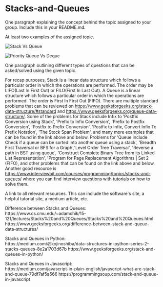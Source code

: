 # Stacks-and-Queues


One paragraph explaining the concept behind the topic assigned to your group. Include this in your README.md.




At least two examples of the assigned topic.

![Stack Vs Queue](https://i.imgur.com/T4YX5cf.png)

![Priority Queue Vs Deque](https://i.imgur.com/xIH24FF.png)


One paragraph outlining different types of questions that can be asked/solved using the given topic.
 
 For recap purposes, Stack is a linear data structure which follows a particular order in which the operations are performed. The order may be LIFO(Last In First Out) or FILO(First In Last Out). A Queue is a linear structure which follows a particular order in which the operations are performed. The order is First In First Out (FIFO). There are multiple standard problems that can be reviewed on https://www.geeksforgeeks.org/stack-data-structure/#standard and https://www.geeksforgeeks.org/queue-data-structure/. Some of the problems for Stack include Infix to 'Postfix Conversion using Stack', 'Prefix to Infix Conversion', 'Prefix to Postfix Conversion', 'Postfix to Prefix Conversion', 'Postfix to Infix, Convert Infix To Prefix Notation', 'The Stock Span Problem', and many more examples that can be found in the link above and below. Problems for 'Queue include Check if a queue can be sorted into another queue using a stack', 'Breadth First Traversal or BFS for a Graph','Level Order Tree Traversal', 'Reverse a path in BST using queue', 'Construct Complete Binary Tree from its Linked List Representation', 'Program for Page Replacement Algorithms | Set 2 (FIFO), and other problems that can be found on the link above and below. Another good resource is https://www.interviewbit.com/courses/programming/topics/stacks-and-queues/ where you can find interview questions with tutorials on how to solve them.




A link to all relevant resources. This can include the software's site, a helpful tutorial site, a medium article, etc.

<p> Difference between Stacks and Queues: <br>
https://www.cs.cmu.edu/~adamchik/15-121/lectures/Stacks%20and%20Queues/Stacks%20and%20Queues.html
https://www.geeksforgeeks.org/difference-between-stack-and-queue-data-structures/ </p>

<p> Stacks and Queues in Python: <br>
https://medium.com/@kojinoshiba/data-structures-in-python-series-2-stacks-queues-8e2a1703d67b
https://www.geeksforgeeks.org/stack-and-queues-in-python/ </p>

<p> Stacks and Queues in Javascript: <br>
https://medium.com/javascript-in-plain-english/javascript-what-are-stack-and-queue-79df7af5a566
https://programmingsoup.com/stack-and-queue-in-javascript </p>
